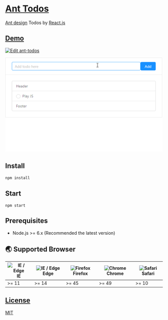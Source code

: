 # [Ant Todos](https://github.com/qvil/react-playground/tree/master/ant-todos)
[Ant design](https://ant.design/) Todos by [React.js](https://reactjs.org/)

## [Demo](https://codesandbox.io/s/github/qvil/react-playground/tree/master/ant-todos)
[![Edit ant-todos](https://codesandbox.io/static/img/play-codesandbox.svg)](https://codesandbox.io/s/github/qvil/react-playground/tree/master/ant-todos)

![demo.gif](demo.gif)

<!-- ![demo](src/demo.png) -->

## Install
```
npm install
```

## Start
```
npm start
```

## Prerequisites
- Node.js >= 6.x (Recommended the latest version)

## 🌏 Supported Browser
| <img src="https://user-images.githubusercontent.com/1215767/34348590-250b3ca2-ea4f-11e7-9efb-da953359321f.png" alt="IE / Edge" /> IE | <img src="https://user-images.githubusercontent.com/1215767/34348380-93e77ae8-ea4d-11e7-8696-9a989ddbbbf5.png" alt="IE / Edge" /> Edge | <img src="https://user-images.githubusercontent.com/1215767/34348383-9e7ed492-ea4d-11e7-910c-03b39d52f496.png" alt="Firefox" /> Firefox | <img src="https://user-images.githubusercontent.com/1215767/34348387-a2e64588-ea4d-11e7-8267-a43365103afe.png" alt="Chrome" /> Chrome | <img src="https://user-images.githubusercontent.com/1215767/34348394-a981f892-ea4d-11e7-9156-d128d58386b9.png" alt="Safari" /> Safari |
|----|-------|---------|--------|--------|
| >= 11 | >= 14 | >= 45 | >= 49 | >= 10 |


## [License]((https://github.com/qvil/react-playground/blob/master/LICENSE))
[MIT](https://github.com/qvil/react-playground/blob/master/LICENSE)